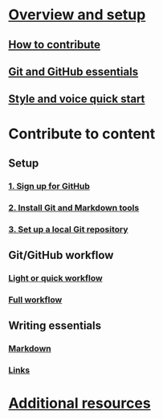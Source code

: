 # [Overview and setup](index.md)
## [How to contribute](how-to-contribute.md)
## [Git and GitHub essentials](contribute/git-github-fundamentals.md)
## [Style and voice quick start](contribute/style-quick-start.md)
<!-- Needed:  ## Sample writing quick start -->

# Contribute to content
<!-- New nodes:
## Create issues
## Small edits
## Review new content
## Create new articles
## Create or update samples
-->

## Setup 
### [1. Sign up for GitHub](contribute/get-started-setup-github.md)
### [2. Install Git and Markdown tools](contribute/get-started-setup-tools.md)
### [3. Set up a local Git repository](contribute/get-started-setup-local.md)

## Git/GitHub workflow
### [Light or quick workflow](contribute/light-workflow.md)
### [Full workflow](contribute/full-workflow.md)

## Writing essentials 
### [Markdown](contribute/how-to-write-use-markdown.md)
### [Links](contribute/how-to-write-links.md)

# [Additional resources](additional-resources.md)

